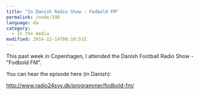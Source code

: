 ```yaml
---
title: "In Danish Radio Show - Fodbold FM"
permalink: /node/198
language: da
category:
  - In the media
modified: 2014-12-14T08:18:53Z
---
```


This past week in Copenhagen, I attended the Danish Football Radio Show - "Fodbold FM".

You can hear the episode here (in Danish):

<http://www.radio24syv.dk/programmer/fodbold-fm/>
